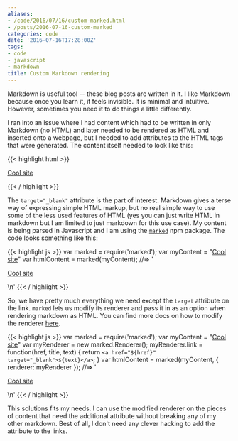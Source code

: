```yaml
---
aliases:
- /code/2016/07/16/custom-marked.html
- /posts/2016-07-16-custom-marked
categories: code
date: '2016-07-16T17:28:00Z'
tags:
- code
- javascript
- markdown
title: Custom Markdown rendering
---
```


Markdown is useful tool -- these blog posts are written in it. I like Markdown because once you learn it, it feels invisible. It is minimal and intuitive. However, sometimes you need it to do things a little differently.

I ran into an issue where I had content which had to be written in only Markdown (no HTML) and later needed to be rendered as HTML and inserted onto a webpage, but I needed to add attributes to the HTML tags that were generated. The content itself needed to look like this:

{{< highlight html >}}
<p><a href="http://blog.danielcorin.com/" target="_blank">Cool site</a></p>
{{< / highlight >}}

The `target="_blank"` attribute is the part of interest. Markdown gives a terse way of expressing simple HTML markup, but no real simple way to use some of the less used features of HTML (yes you can just write HTML in markdown but I am limited to just markdown for this use case). My content is being parsed in Javascript and I am using the [`marked`](https://www.npmjs.com/package/marked) npm package. The code looks something like this:

{{< highlight js >}}
var marked = require('marked');
var myContent = "[Cool site](https://google.com)"
var htmlContent = marked(myContent);
//=> '<p><a href="https://google.com">Cool site</a></p>\n'
{{< / highlight >}}

So, we have pretty much everything we need except the `target` attribute on the link. `marked` lets us modify its renderer and pass it in as an option when rendering markdown as HTML. You can find more docs on how to modify the renderer [here](https://github.com/chjj/marked#renderer).

{{< highlight js >}}
var marked = require('marked');
var myContent = "[Cool site](https://google.com)"
var myRenderer = new marked.Renderer();
myRenderer.link = function(href, title, text) {
    return `<a href="${href}" target="_blank">${text}</a>`;
}
var htmlContent = marked(myContent, {
    renderer: myRenderer
});
//=> '<p><a href="https://google.com" target="_blank">Cool site</a></p>\n'
{{< / highlight >}}

This solutions fits my needs. I can use the modified renderer on the pieces of content that need the additional attribute without breaking any of my other markdown. Best of all, I don't need any clever hacking to add the attribute to the links.